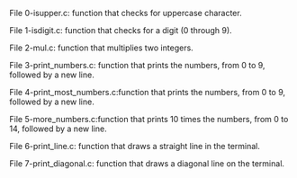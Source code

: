 File 0-isupper.c: function that checks for uppercase character.

File 1-isdigit.c: function that checks for a digit (0 through 9).

File 2-mul.c: function that multiplies two integers.

File 3-print_numbers.c:  function that prints the numbers, from 0 to 9, followed by a new line.

File 4-print_most_numbers.c:function that prints the numbers, from 0 to 9, followed by a new line.

File 5-more_numbers.c:function that prints 10 times the numbers, from 0 to 14, followed by a new line.

File 6-print_line.c: function that draws a straight line in the terminal.

File 7-print_diagonal.c: function that draws a diagonal line on the terminal.


